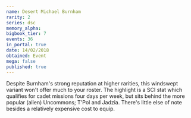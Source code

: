 ```yaml
---
name: Desert Michael Burnham
rarity: 2
series: dsc
memory_alpha:
bigbook_tier: 7
events: 36
in_portal: true
date: 14/02/2018
obtained: Event
mega: false
published: true
---
```


Despite Burnham's strong reputation at higher rarities, this windswept variant won't offer much to your roster. The highlight is a SCI stat which qualifies for cadet missions four days per week, but sits behind the more popular (alien) Uncommons; T'Pol and Jadzia. There's little else of note besides a relatively expensive cost to equip.
